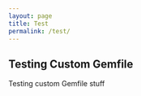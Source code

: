 ```yaml
---
layout: page
title: Test
permalink: /test/
---
```


## Testing Custom Gemfile

Testing custom Gemfile stuff